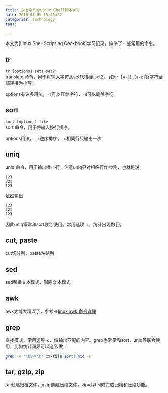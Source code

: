 ```yaml
---
title: 杂七杂八的Linux Shell脚本学习
date: 2016-05-09 15:46:37
categories: technology
tags:

---
```


本文为[Linux Shell Scripting Cookbook]学习记录，枚举了一些常用的命令。

## tr
`tr [options] set1 set2`  
translate 命令，用于将输入字符从set1映射到set2。
如`tr [A-Z] [a-z]`将字符全部转换为小写。

options有许多用法，`-s`可以压缩字符，`-d`可以删除字符

## sort
`sort [options] file`  
sort 命令，用于将输入按行排序。

options用法， `-r`逆序排序，`-u`相同行只输出一次

## uniq
uniq 命令，用于输出唯一行，注意uniq只对相临行作检测，也就是说
```
123
321
123
```
依然输出
```
123
321
123
```

因此uniq常常和sort联合使用。常用选项`-c`，统计出现数目。

## cut, paste
cut切分列，paste粘贴列

## sed
sed替换文本模式，删除文本模式

## awk
awk太博大精深了，参考->[linux awk 命令详解](http://www.cnblogs.com/ggjucheng/archive/2013/01/13/2858470.html)

## grep
查找模式，常用选项`-o`，仅输出匹配的内容。grep也常常和sort，uniq等联合使用，比如统计词频可以这么做：
```bash
grep -o '\b\w+\b' xxxfile|sort|uniq -c
```

## tar, gzip, zip
tar创建归档文件，gzip创建压缩文件，zip可以同时完成归档和压缩功能。